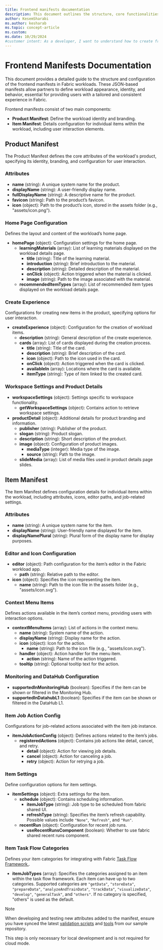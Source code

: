 ```yaml
---
title: Frontend manifests documentation
description: This document outlines the structure, core functionalities, and examples for a workload's frontend manifests, detailing the Product and Item manifests required in the Fabric Workload Development Kit.
author: KesemSharabi
ms.author: kesharab
ms.topic: concept-article
ms.custom:
ms.date: 10/29/2024
#customer intent: As a developer, I want to understand how to create frontend manifests for a customized Fabric workload to define identity, appearance, and behavior.
---
```


# Frontend Manifests Documentation

This document provides a detailed guide to the structure and configuration of the frontend manifests in Fabric workloads. These JSON-based manifests allow partners to define workload appearance, identity, and behavior, essential for providing users with a tailored and consistent experience in Fabric.

Frontend manifests consist of two main components:

- **Product Manifest**: Define the workload identity and branding.
- **Item Manifest**: Details configuration for individual items within the workload, including user interaction elements.

## Product Manifest

The Product Manifest defines the core attributes of the workload's product, specifying its identity, branding, and configuration for user interaction.

### Attributes

- **name** (string): A unique system name for the product.
- **displayName** (string): A user-friendly display name.
- **fullDisplayName** (string): A descriptive name for the product.
- **favicon** (string): Path to the product’s favicon.
- **icon** (object): Path to the product’s icon, stored in the assets folder (e.g., "assets/icon.png").

### Home Page Configuration

Defines the layout and content of the workload’s home page.

- **homePage** (object): Configuration settings for the home page.
  - **learningMaterials** (array): List of learning materials displayed on the workload details page.
    - **title** (string): Title of the learning material.
    - **introduction** (string): Brief introduction to the material.
    - **description** (string): Detailed description of the material.
    - **onClick** (object): Action triggered when the material is clicked.
    - **image** (string): Path to the image associated with the material.
  - **recommendedItemTypes** (array): List of recommended item types displayed on the workload details page.

### Create Experience

Configurations for creating new items in the product, specifying options for user interaction.

- **createExperience** (object): Configuration for the creation of workload items.
  - **description** (string): General description of the create experience.
  - **cards** (array): List of cards displayed during the creation process.
    - **title** (string): Title of the card.
    - **description** (string): Brief description of the card.
    - **icon** (object): Path to the icon used in the card.
    - **onClick** (object): Action triggered when the card is clicked.
    - **availableIn** (array): Locations where the card is available.
    - **itemType** (string): Type of item linked to the created card.

### Workspace Settings and Product Details

- **workspaceSettings** (object): Settings specific to workspace functionality.
  - **getWorkspaceSettings** (object): Contains action to retrieve workspace settings.
- **productDetail** (object): Additional details for product branding and information.
  - **publisher** (string): Publisher of the product.
  - **slogan** (string): Product slogan.
  - **description** (string): Short description of the product.
  - **image** (object): Configuration of product images.
    - **mediaType** (integer): Media type of the image.
    - **source** (string): Path to the image.
  - **slideMedia** (array): List of media files used in product details page slides.

## Item Manifest

The Item Manifest defines configuration details for individual items within the workload, including attributes, icons, editor paths, and job-related settings.

### Attributes

- **name** (string): A unique system name for the item.
- **displayName** (string): User-friendly name displayed for the item.
- **displayNamePlural** (string): Plural form of the display name for display purposes.

### Editor and Icon Configuration

- **editor** (object): Path configuration for the item’s editor in the Fabric workload app.
  - **path** (string): Relative path to the editor.
- **icon** (object): Specifies the icon representing the item.
  - **name** (string): Path to the icon file in the assets folder (e.g., "assets/icon.svg").

### Context Menu Items

Defines actions available in the item’s context menu, providing users with interaction options.

- **contextMenuItems** (array): List of actions in the context menu.
  - **name** (string): System name of the action.
  - **displayName** (string): Display name for the action.
  - **icon** (object): Icon for the action.
    - **name** (string): Path to the icon file (e.g., "assets/icon.svg").
  - **handler** (object): Action handler for the menu item.
    - **action** (string): Name of the action triggered.
  - **tooltip** (string): Optional tooltip text for the action.

### Monitoring and DataHub Configuration

- **supportedInMonitoringHub** (boolean): Specifies if the item can be shown or filtered in the Monitoring Hub.
- **supportedInDatahubL1** (boolean): Specifies if the item can be shown or filtered in the DataHub L1.

### Item Job Action Config

Configurations for job-related actions associated with the item job instance.

- **itemJobActionConfig** (object): Defines actions related to the item’s jobs.
  - **registeredActions** (object): Contains job actions like detail, cancel, and retry.
    - **detail** (object): Action for viewing job details.
    - **cancel** (object): Action for canceling a job.
    - **retry** (object): Action for retrying a job.

### Item Settings

Define configuration options for item settings.

- **itemSettings** (object): Extra settings for the item.
  - **schedule** (object): Contains scheduling information.
    - **itemJobType** (string): Job type to be scheduled from fabric shared UI.
    - **refreshType** (string): Specifies the item’s refresh capability. Possible values include `"None"`, `"Refresh"`, and `"Run"`.
  - **recentRun** (object): Configuration for recent job runs.
    - **useRecentRunsComponent** (boolean): Whether to use fabric shared recent runs component.

### Item Task Flow Categories

Defines your item categories for integrating with Fabric [Task Flow Framework.](../get-started/task-flow-overview.md).

- **itemJobTypes** (array): Specifies the categories assigned to an item within the task flow framework. Each item can have up to two categories. Supported categories are `"getData"`, `"storeData"`, `"prepareData"`, `"analyzeAndTrainData"`, `"trackData"`, `"visualizeData"`, `"develop"`, `"generalTask"`, and `"others"`.
If no category is specified, "others" is used as the default.


> [!NOTE]
> When developing and testing new attributes added to the manifest, ensure you have synced the latest [validation scripts](https://github.com/microsoft/Microsoft-Fabric-developer-sample/tree/main/Frontend/validation) and [tools](https://github.com/microsoft/Microsoft-Fabric-workload-development-sample/tree/main/Frontend/tools) from our sample repository.
>
> This step is only necessary for local development and is not required for cloud mode.
